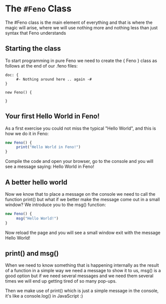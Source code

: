 # The `#Feno` Class

The #Feno class is the main element of everything and that is where the magic will arise, where we will use nothing more and nothing less than just syntax that Feno understands

## Starting the class

To start programming in pure Feno we need to create the { Feno } class as follows at the end of our .feno files:

```
doc: {
     #- Nothing around here .. again -#
}

new Feno() {

}

```

## Your first Hello World in Feno!

As a first exercise you could not miss the typical "Hello World", and this is how we do it in Feno:

```js
new Feno() {
     print("Hello World in Feno!")
}
```

Compile the code and open your browser, go to the console and you will see a message saying: Hello World in Feno!

## A better hello world

Now we know that to place a message on the console we need to call the function print() but what if we better make the message come out in a small window? We introduce you to the msg() function:

```js
new Feno() {
     msg("Hello World!")
}
```

Now reload the page and you will see a small window exit with the message Hello World!

## print() and msg()

When we need to know something that is happening internally as the result of a function in a simple way we need a message to show it to us, msg() is a good option but if we need several messages and we need them several times we will end up getting tired of so many pop-ups.

Then we make use of print() which is just a simple message in the console, it's like a console.log() in JavaScript :)